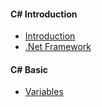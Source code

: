 #### C# Introduction
* [Introduction](/csharp/)
* [.Net Framework](/csharp/netframework)
#### C# Basic
* [Variables](/csharp/Variables)